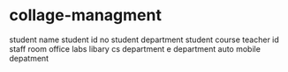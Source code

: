 # collage-managment
student name
student id no
student department
student course
teacher id
staff room
office
labs
libary
cs department
e department
auto mobile depatment
